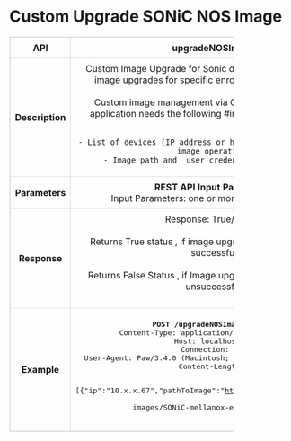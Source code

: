 # Custom Upgrade SONiC NOS Image

<style>
  table {
    border-collapse: collapse;
    table-layout: fixed;
    width: 400px;
    border: .1rem  solid #0000001f;
  }
  th, tr {
    border: .1rem solid #0000001f;
  }

  td {
    border: .1rem solid #0000001f;
    padding: 8px;
    text-align: center;
    vertical-align: middle;
    word-wrap: break-word;
  }
</style>

<table>
  <tr>
    <th>API</th>
    <td><b>upgradeNOSImage</b></td>
  </tr>
  <tr>
    <th>Description</th>
    <td>
    Custom Image Upgrade for  Sonic devices  . Performs custom image upgrades for specific enrolled  sonic devices only.<br /><br />
    Custom image management via ONES application. ONES application  needs the following #information as the input -<br /><br />

    - List of devices (IP address or host name) for the upgrade image operation.
    - Image path and  user credentials to scp server
  </td>
  </tr>
  <tr>
    <th>Parameters</th>
    <td>
    <b>REST API Input Parameter : <Device IPs, PathToImage></b> <br />
    Input Parameters: one or more device ip address
    </td>
  </tr>
  <tr>
    <th>Response</th>
    <td>
    Response: True/False- <br /><br />
    Returns True status , if  image upgrade to SONiC devices is successful <br /><br />
    Returns False Status , if  Image upgrade to SONiC devices is unsuccessful <br /><br />

 </td>
  </tr>
  <tr>
    <th>Example</th>
    <td><pre>
   <b>POST /upgradeNOSImage  HTTP/1.1</b>
  Content-Type: application/json; charset=utf-8
  Host: localhost:8080
  Connection: close
  User-Agent: Paw/3.4.0 (Macintosh; OS X/12.3.0) GCDHTTPRequest
  Content-Length: 61

  [{"ip":"10.x.x.67","pathToImage":"http://10.x.x.10:8191/mnt/ws/<br />
  images/SONiC-mellanox-e8daeacd.bin"}]</pre>
    </td>
  </tr>
</table>
